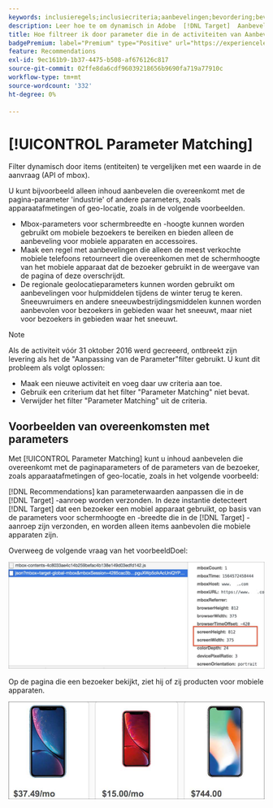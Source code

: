 ```yaml
---
keywords: inclusieregels;inclusiecriteria;aanbevelingen;bevordering;bevordering;dynamische filtering;dynamische;parameter aanpassing
description: Leer hoe te om dynamisch in Adobe  [!DNL Target]  Aanbevelingen te filtreren door punten (entiteiten) tegen een waarde in het verzoek (API of mbox) te vergelijken.
title: Hoe filtreer ik door parameter die in de activiteiten van Aanbevelingen past?
badgePremium: label="Premium" type="Positive" url="https://experienceleague.adobe.com/docs/target/using/introduction/intro.html?lang=en#premium newtab=true" tooltip="Kijk wat er in Target Premium is opgenomen."
feature: Recommendations
exl-id: 9ec161b9-1b37-4475-b508-af676126c817
source-git-commit: 02ffe8da6cdf96039218656b9690fa719a77910c
workflow-type: tm+mt
source-wordcount: '332'
ht-degree: 0%

---
```


# [!UICONTROL Parameter Matching]

Filter dynamisch door items (entiteiten) te vergelijken met een waarde in de aanvraag (API of mbox).

U kunt bijvoorbeeld alleen inhoud aanbevelen die overeenkomt met de pagina-parameter &#39;industrie&#39; of andere parameters, zoals apparaatafmetingen of geo-locatie, zoals in de volgende voorbeelden.

* Mbox-parameters voor schermbreedte en -hoogte kunnen worden gebruikt om mobiele bezoekers te bereiken en bieden alleen de aanbeveling voor mobiele apparaten en accessoires.
* Maak een regel met aanbevelingen die alleen de meest verkochte mobiele telefoons retourneert die overeenkomen met de schermhoogte van het mobiele apparaat dat de bezoeker gebruikt in de weergave van de pagina of deze overschrijdt.
* De regionale geolocatieparameters kunnen worden gebruikt om aanbevelingen voor hulpmiddelen tijdens de winter terug te keren. Sneeuwruimers en andere sneeuwbestrijdingsmiddelen kunnen worden aanbevolen voor bezoekers in gebieden waar het sneeuwt, maar niet voor bezoekers in gebieden waar het sneeuwt.

>[!NOTE]
>
>Als de activiteit vóór 31 oktober 2016 werd gecreeerd, ontbreekt zijn levering als het de &quot;Aanpassing van de Parameter&quot;filter gebruikt. U kunt dit probleem als volgt oplossen:
>
>* Maak een nieuwe activiteit en voeg daar uw criteria aan toe.
>* Gebruik een criterium dat het filter &quot;Parameter Matching&quot; niet bevat.
>* Verwijder het filter &quot;Parameter Matching&quot; uit de criteria.

## Voorbeelden van overeenkomsten met parameters

Met [!UICONTROL Parameter Matching] kunt u inhoud aanbevelen die overeenkomt met de paginaparameters of de parameters van de bezoeker, zoals apparaatafmetingen of geo-locatie, zoals in het volgende voorbeeld:

[!DNL Recommendations] kan parameterwaarden aanpassen die in de [!DNL Target] -aanroep worden verzonden. In deze instantie detecteert [!DNL Target] dat een bezoeker een mobiel apparaat gebruikt, op basis van de parameters voor schermhoogte en -breedte die in de [!DNL Target] -aanroep zijn verzonden, en worden alleen items aanbevolen die mobiele apparaten zijn.

Overweeg de volgende vraag van het voorbeeldDoel:

![ vraag van het Doel ](/help/main/c-recommendations/c-algorithms/assets/example-target-call-2.png)

Op de pagina die een bezoeker bekijkt, ziet hij of zij producten voor mobiele apparaten.

![ Mobiele apparatenproducten ](/help/main/c-recommendations/c-algorithms/assets/phones.png)
